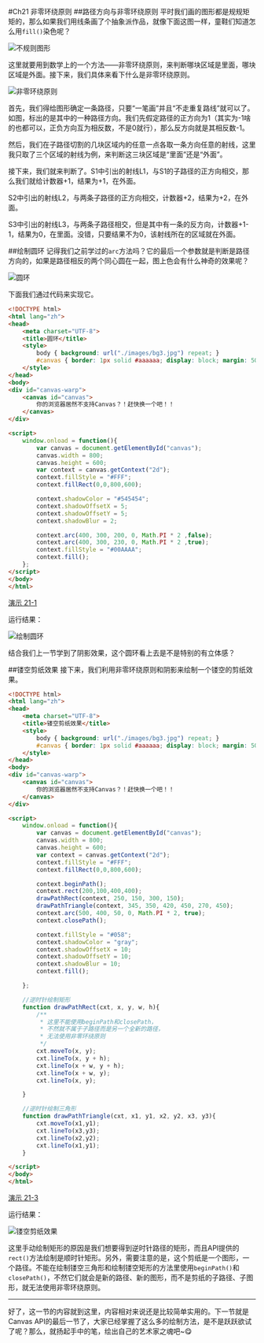 #Ch21 非零环绕原则
##路径方向与非零环绕原则
平时我们画的图形都是规规矩矩的，那么如果我们用线条画了个抽象派作品，就像下面这图一样，童鞋们知道怎么用`fill()`染色呢？

![不规则图形](http://7xkcl8.com1.z0.glb.clouddn.com/edu21-1.jpg)

这里就要用到数学上的一个方法——非零环绕原则，来判断哪块区域是里面，哪块区域是外面。接下来，我们具体来看下什么是非零环绕原则。

![非零环绕原则](http://7xkcl8.com1.z0.glb.clouddn.com/edu21-2.jpg)

首先，我们得给图形确定一条路径，只要“一笔画”并且“不走重复路线”就可以了。如图，标出的是其中的一种路径方向。我们先假定路径的正方向为1（其实为-1啥的也都可以，正负方向互为相反数，不是0就行），那么反方向就是其相反数-1。

然后，我们在子路径切割的几块区域内的任意一点各取一条方向任意的射线，这里我只取了三个区域的射线为例，来判断这三块区域是“里面”还是“外面”。

接下来，我们就来判断了。S1中引出的射线L1，与S1的子路径的正方向相交，那么我们就给计数器+1，结果为+1，在外面。

S2中引出的射线L2，与两条子路径的正方向相交，计数器+2，结果为+2，在外面。

S3中引出的射线L3，与两条子路径相交，但是其中有一条的反方向，计数器+1-1，结果为0，在里面。没错，只要结果不为0，该射线所在的区域就在外面。

##绘制圆环
记得我们之前学过的`arc`方法吗？它的最后一个参数就是判断是路径方向的，如果是路径相反的两个同心圆在一起，图上色会有什么神奇的效果呢？

![圆环](http://7xkcl8.com1.z0.glb.clouddn.com/edu21-3.jpg)

下面我们通过代码来实现它。

```HTML
<!DOCTYPE html>
<html lang="zh">
<head>
    <meta charset="UTF-8">
    <title>圆环</title>
    <style>
        body { background: url("./images/bg3.jpg") repeat; }
        #canvas { border: 1px solid #aaaaaa; display: block; margin: 50px auto; }
    </style>
</head>
<body>
<div id="canvas-warp">
    <canvas id="canvas">
        你的浏览器居然不支持Canvas？！赶快换一个吧！！
    </canvas>
</div>

<script>
    window.onload = function(){
        var canvas = document.getElementById("canvas");
        canvas.width = 800;
        canvas.height = 600;
        var context = canvas.getContext("2d");
        context.fillStyle = "#FFF";
        context.fillRect(0,0,800,600);

        context.shadowColor = "#545454";
        context.shadowOffsetX = 5;
        context.shadowOffsetY = 5;
        context.shadowBlur = 2;

        context.arc(400, 300, 200, 0, Math.PI * 2 ,false);
        context.arc(400, 300, 230, 0, Math.PI * 2 ,true);
        context.fillStyle = "#00AAAA";
        context.fill();
    };
</script>
</body>
</html>
```

[演示 21-1](http://airingursb.github.io/canvas/Canvas/21/21-1.html)

运行结果：

![绘制圆环](http://7xkcl8.com1.z0.glb.clouddn.com/edu21-4.png-html.jpg)

结合我们上一节学到了阴影效果，这个圆环看上去是不是特别的有立体感？

##镂空剪纸效果
接下来，我们利用非零环绕原则和阴影来绘制一个镂空的剪纸效果。

```HTML
<!DOCTYPE html>
<html lang="zh">
<head>
    <meta charset="UTF-8">
    <title>镂空剪纸效果</title>
    <style>
        body { background: url("./images/bg3.jpg") repeat; }
        #canvas { border: 1px solid #aaaaaa; display: block; margin: 50px auto; }
    </style>
</head>
<body>
<div id="canvas-warp">
    <canvas id="canvas">
        你的浏览器居然不支持Canvas？！赶快换一个吧！！
    </canvas>
</div>

<script>
    window.onload = function(){
        var canvas = document.getElementById("canvas");
        canvas.width = 800;
        canvas.height = 600;
        var context = canvas.getContext("2d");
        context.fillStyle = "#FFF";
        context.fillRect(0,0,800,600);

        context.beginPath();
        context.rect(200,100,400,400);
        drawPathRect(context, 250, 150, 300, 150);
        drawPathTriangle(context, 345, 350, 420, 450, 270, 450);
        context.arc(500, 400, 50, 0, Math.PI * 2, true);
        context.closePath();

        context.fillStyle = "#058";
        context.shadowColor = "gray";
        context.shadowOffsetX = 10;
        context.shadowOffsetY = 10;
        context.shadowBlur = 10;
        context.fill();

    };

    //逆时针绘制矩形
    function drawPathRect(cxt, x, y, w, h){
        /**
         * 这里不能使用beginPath和closePath，
         * 不然就不属于子路径而是另一个全新的路径，
         * 无法使用非零环绕原则
         */
        cxt.moveTo(x, y);
        cxt.lineTo(x, y + h);
        cxt.lineTo(x + w, y + h);
        cxt.lineTo(x + w, y);
        cxt.lineTo(x, y);

    }

    //逆时针绘制三角形
    function drawPathTriangle(cxt, x1, y1, x2, y2, x3, y3){
        cxt.moveTo(x1,y1);
        cxt.lineTo(x3,y3);
        cxt.lineTo(x2,y2);
        cxt.lineTo(x1,y1);
    }

</script>
</body>
</html>
```
[演示 21-3](http://airingursb.github.io/canvas/Canvas/21/21-3.html)

运行结果：

![镂空剪纸效果](http://7xkcl8.com1.z0.glb.clouddn.com/edu21-5.png-html.jpg)

这里手动绘制矩形的原因是我们想要得到逆时针路径的矩形，而且API提供的`rect()`方法绘制是顺时针矩形。另外，需要注意的是，这个剪纸是一个图形，一个路径。不能在绘制镂空三角形和绘制镂空矩形的方法里使用`beginPath()`和`closePath()`，不然它们就会是新的路径、新的图形，而不是剪纸的子路径、子图形，就无法使用非零环绕原则。

***
好了，这一节的内容就到这里，内容相对来说还是比较简单实用的。下一节就是Canvas API的最后一节了，大家已经掌握了这么多的绘制方法，是不是跃跃欲试了呢？那么，就扬起手中的笔，绘出自己的艺术家之魂吧~😋

